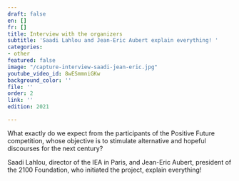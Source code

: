 ```yaml
---
draft: false
en: []
fr: []
title: Interview with the organizers
subtitle: 'Saadi Lahlou and Jean-Eric Aubert explain everything! '
categories:
- other
featured: false
image: "/capture-interview-saadi-jean-eric.jpg"
youtube_video_id: 8wESmmniGKw
background_color: ''
file: ''
order: 2
link: ''
edition: 2021

---
```

What exactly do we expect from the participants of the Positive Future competition, whose objective is to stimulate alternative and hopeful discourses for the next century?

Saadi Lahlou, director of the IEA in Paris, and Jean-Eric Aubert, president of the 2100 Foundation, who initiated the project, explain everything!
